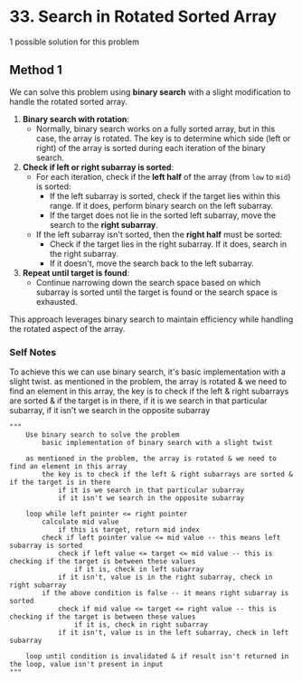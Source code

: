 # 33. Search in Rotated Sorted Array

1 possible solution for this problem  

## Method 1

We can solve this problem using **binary search** with a slight modification to handle the rotated sorted array.

1. **Binary search with rotation**:
   - Normally, binary search works on a fully sorted array, but in this case, the array is rotated. The key is to determine which side (left or right) of the array is sorted during each iteration of the binary search.
2. **Check if left or right subarray is sorted**:
   - For each iteration, check if the **left half** of the array (from `low` to `mid`) is sorted:
     - If the left subarray is sorted, check if the target lies within this range. If it does, perform binary search on the left subarray.
     - If the target does not lie in the sorted left subarray, move the search to the **right subarray**.
   - If the left subarray isn't sorted, then the **right half** must be sorted:
     - Check if the target lies in the right subarray. If it does, search in the right subarray.
     - If it doesn't, move the search back to the left subarray.
3. **Repeat until target is found**:
   - Continue narrowing down the search space based on which subarray is sorted until the target is found or the search space is exhausted.

This approach leverages binary search to maintain efficiency while handling the rotated aspect of the array.

### Self Notes
To achieve this we can use  binary search, it's basic implementation with a slight twist. as mentioned in the problem, the array is rotated & we need to find an element in this array, the key is to check if the left & right subarrays are sorted & if the target is in there, if it is we search in that particular subarray, if it isn't we search in the opposite subarray

```
"""
    Use binary search to solve the problem
        basic implementation of binary search with a slight twist

    as mentioned in the problem, the array is rotated & we need to find an element in this array
        the key is to check if the left & right subarrays are sorted & if the target is in there
            if it is we search in that particular subarray
            if it isn't we search in the opposite subarray
    
    loop while left pointer <= right pointer
        calculate mid value
            if this is target, return mid index
        check if left pointer value <= mid value -- this means left subarray is sorted
            check if left value <= target <= mid value -- this is checking if the target is between these values
                if it is, check in left subarray
            if it isn't, value is in the right subarray, check in right subarray
        if the above condition is false -- it means right subarray is sorted
            check if mid value <= target <= right value -- this is checking if the target is between these values
                if it is, check in right subarray
            if it isn't, value is in the left subarray, check in left subarray

    loop until condition is invalidated & if result isn't returned in the loop, value isn't present in input
"""
```
